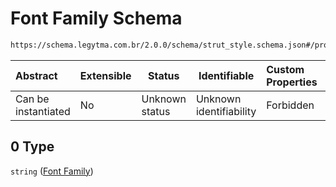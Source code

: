 # Font Family Schema

```txt
https://schema.legytma.com.br/2.0.0/schema/strut_style.schema.json#/properties/fontFamilyFallback/items/0
```




| Abstract            | Extensible | Status         | Identifiable            | Custom Properties | Additional Properties | Access Restrictions | Defined In                                                                            |
| :------------------ | ---------- | -------------- | ----------------------- | :---------------- | --------------------- | ------------------- | ------------------------------------------------------------------------------------- |
| Can be instantiated | No         | Unknown status | Unknown identifiability | Forbidden         | Allowed               | none                | [strut_style.schema.json\*](../schema/strut_style.schema.json) |

## 0 Type

`string` ([Font Family](strut_style-definitions-font-family.md))
